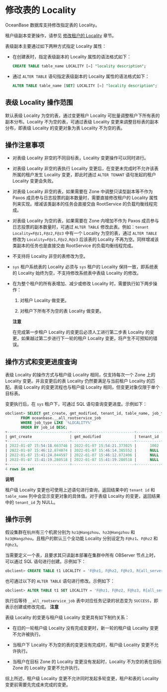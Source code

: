 修改表的 Locality 
==================================

OceanBase 数据库支持修改指定表的 Locality。

租户级副本变更操作，请参见 [修改租户的 Locality](/zh-CN/5.administrator-guide/5.distributed-storage-management/5.locality-management-1/3.modify-the-tenant-s-locality-1.md) 章节。

表级副本主要通过如下两种方式指定 Locality 属性：

* 在创建表时，指定表级副本的 Locality 属性的语法格式如下：

  ```sql
  CREATE TABLE table_name LOCALITY [=] "locality description";
  ```

  

* 通过 `ALTER TABLE` 语句指定表级副本的 Locality 属性的语法格式如下：

  ```sql
  ALTER TABLE table_name [SET] LOCALITY [=] "locality description";
  ```

  




表级 Locality 操作范围 
-------------------------------------

默认表级 Locality 为空的表，通过变更租户 Locality 可批量调整租户下所有表的副本分布。Locality 不为空的表，可通过表级 Locality 变更来调整目标表的副本分布，即表级 Locality 的变更对象为表 Locality 不为空的表。

操作注意事项 
---------------------------

* 对表级 Locality 非空的不同目标表，Locality 变更操作可以同时进行。

  

* 对表级 Locality 非空的表执行 Locality 变更后，在变更未完成时不允许该表所属的租户发生 Locality 变更，即此时通过 `ALTER TENANT` 语句发起的租户 Locality 变更会失败。

  

* 对表级 Locality 非空的表，如果需要在 Zone 中调整只读型副本等不作为 Paxos 成员参与日志投票的副本数量时，需要直接修改租户的 Locality 属性列来实现。增减该类副本的任务会直接交由 RootService 的负载均衡线程完成。

  

* 对表级 Locality 为空的表，如果需要在 Zone 内增加不作为 Paxos 成员参与日志投票的副本数量时，可通过 `ALTER TABLE` 修改此表。例如：`tenant Locality=F@z1,F@z2,F@z3` 中有一个 Locality 为空的表，通过 `ALTER TABLE` 修改为 `Locality=F@z1,F@z2,R@z3` 后该表的 Locality 不再为空。同样增减该类副本的任务也是直接交由 RootService 的负载均衡线程完成。

  

* 不支持将 Locality 非空的表修改为空。

  

* `sys` 租户系统表的 Locality 必须与 `sys` 租户的 Locality 保持一致，即系统表的 Locality 始终为空，不支持修改系统表中表级 Locality 的修改。

  

* 在为整个租户的所有表增加、减少或修改 Locality 时，需要执行如下两步操作：

  1. 对租户 Locality 做变更。

     
  
  2. 对租户下所有不为空的表 Locality 做变更。

     
  

  
  **注意**

  

  在完成第一步租户 Locality 的变更后必须人工进行第二步表 Locality 的变更，如果越过第二步进行下一轮的租户 Locality 变更，将产生不可预知的错误。
  




操作方式和变更进度查询 
--------------------------------

表级 Locality 的操作方式与租户级 Locality 相同，仅支持每次一个 Zone 上的 Locality 变更。并且变更后的表 Locality 仍然要满足与当前租户 Locality 的匹配。表级 Locality 的变更流程也与租户级 Locality 相同，但变更对象仅限于单个目标表。

变更执行后，在 `sys` 租户下，可通过 SQL 语句查询变更进度。示例如下：

```sql
obclient> SELECT gmt_create, gmt_modified, tenant_id, table_name, job_type, job_status 
       FROM oceanbase.__all_rootservice_job 
       WHERE job_type LIKE '%LOCALITY%'
       ORDER BY job_id DESC;
+----------------------------+----------------------------+-----------+------------+-------------------------------+------------+
| gmt_create                 | gmt_modified               | tenant_id | table_name | job_type                      | job_status |
+----------------------------+----------------------------+-----------+------------+-------------------------------+------------+
| 2022-01-07 15:54:18.663746 | 2022-01-07 15:54:21.373025 |      1002 | NULL       | ALTER_TENANT_LOCALITY         | SUCCESS    |
| 2022-01-07 15:46:12.874074 | 2022-01-07 15:46:14.385552 |      NULL | tbl1       | ROLLBACK_ALTER_TABLE_LOCALITY | SUCCESS    |
| 2022-01-07 15:41:24.844597 | 2022-01-07 15:46:12.872406 |      NULL | tbl1       | ALTER_TABLE_LOCALITY          | FAILED     |
| 2022-01-07 15:41:19.280518 | 2022-01-07 15:41:19.280518 |      NULL | tbl2       | ALTER_TABLE_LOCALITY          | INPROGRESS |
+----------------------------+----------------------------+-----------+------------+-------------------------------+------------+
4 rows in set
```


**说明**



租户级 Locality 变更也可使用上述语句进行查询，返回结果中的 `tenant id` 和 `table_name` 列中会显示变更对象的具体值。对于表级 Locality 的变更，返回结果中的 `tenant_id` 为 NULL。

操作示例 
-------------------------

假设集群在杭州有三个机房分别为 `hz1@Hangzhou`、`hz2@Hangzhou` 和 `hz3@Hangzhou`。且租户的默认三个全功能 Locality 分别设定为 `F@hz1`、`F@hz2` 和 `F@hz3`。

当需要定义一个表，且要求其只读副本部署在集群中所有 OBServer 节点上时，可以通过 SQL 语句进行创建。示例如下：

```sql
obclient> CREATE TABLE t1 LOCALITY = 'F@hz1, F@hz2, F@hz3, R{all_server}@hz1, R{all_server}@hz2, R{all_server}@hz3';
```



也可通过以下的 `ALTER TABLE` 语句进行修改。示例如下：

```sql
obclient> ALTER TABLE t1 SET LOCALITY = 'F@hz1, F@hz2, F@hz3, R{all_server}@hz1, R{all_server}@hz2, R{all_server}@hz3';
```



执行后等待 `__all_rootservice_job` 表中对应任务记录的状态变为 `SUCCESS`，即表示创建或修改完成。
**注意**



表级 Locality 的变更与租户级 Locality 变更具有如下制约关系：

* 在旧的一轮租户级 Locality 没有完成变更时，新一轮的租户级 Locality 变更不允许被执行。

  

* 当租户下 Locality 不为空的表的变更没有完成时，租户级 Locality 变更不允许执行。

  

* 当租户在目标 Zone 的 Locality 变更没有发起时，Locality 不为空的表在目标 Zone 的 Locality 变更不允许执行。

  




综上所述，租户级 Locality 变更不允许同时发起多轮变更，租户和表的 Locality 变更前需要先完成未完成的变更。

